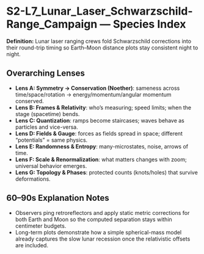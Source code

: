 # S2-L7_Lunar_Laser_Schwarzschild-Range_Campaign — Species Index
**Definition:** Lunar laser ranging crews fold Schwarzschild corrections into their round-trip timing so Earth–Moon distance plots stay consistent night to night.

## Overarching Lenses

- **Lens A: Symmetry -> Conservation (Noether)**: sameness across time/space/rotation → energy/momentum/angular momentum conserved.
- **Lens B: Frames & Relativity**: who’s measuring; speed limits; when the stage (spacetime) bends.
- **Lens C: Quantization**: ramps become staircases; waves behave as particles and vice-versa.
- **Lens D: Fields & Gauge**: forces as fields spread in space; different “potentials” = same physics.
- **Lens E: Randomness & Entropy**: many-microstates, noise, arrows of time.
- **Lens F: Scale & Renormalization**: what matters changes with zoom; universal behavior emerges.
- **Lens G: Topology & Phases**: protected counts (knots/holes) that survive deformations.

## 60–90s Explanation Notes
- Observers ping retroreflectors and apply static metric corrections for both Earth and Moon so the computed separation stays within centimeter budgets.
- Long-term plots demonstrate how a simple spherical-mass model already captures the slow lunar recession once the relativistic offsets are included.
